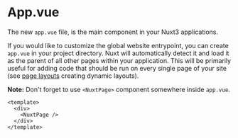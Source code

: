 # App.vue

The new `app.vue` file, is the main component in your Nuxt3 applications.

If you would like to customize the global website entrypoint, you can create `app.vue` in your project directory. Nuxt will automatically detect it and load it as the parent of all other pages within your application. This will be primarily useful for adding code that should be run on every single page of your site (see [page layouts](/app/pages#layouts) creating dynamic layouts).

**Note:** Don't forget to use `<NuxtPage>` component somewhere inside `app.vue`.

```vue [app.vue]
<template>
  <div>
    <NuxtPage />
  </div>
</template>
```
